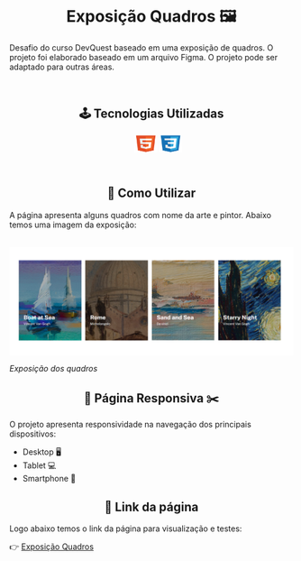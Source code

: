 <h1 align="center">Exposição Quadros 🖼</h1>

<p>Desafio do curso DevQuest baseado em uma exposição de quadros. O projeto foi elaborado baseado em um arquivo Figma. O projeto pode ser adaptado para outras áreas.</p>

<div align="center" valign="top"><br>
 <h2>🕹️ Tecnologias Utilizadas</h2>
    <ul align="center">
        <img align="center" alt="HTML" height="30" width="40" src="https://raw.githubusercontent.com/devicons/devicon/master/icons/html5/html5-original.svg">
        <img align="center" alt="CSS" height="30" width="40" src="https://raw.githubusercontent.com/devicons/devicon/master/icons/css3/css3-original.svg">
    </ul>
</div><br>

<h2 align="center">🤔 Como Utilizar</h2>
 <p>A página apresenta alguns quadros com nome da arte e pintor. Abaixo temos uma imagem da exposição:</p><br>
<img align="center" src="./src/img/exposicao.png" alt="Img do sistema" title="Img do sistema"><p><i>Exposição dos quadros</i></p>

<h2 align="center">📐 Página Responsiva ✂️</h2>
<p>O projeto apresenta responsividade na navegação dos principais dispositivos:<br></p>
<ul>
    <li>Desktop 🖥️</li>
    <li>Tablet 💻</li>
    <li>Smartphone 📱</li>
</ul>

<h2 align="center">🔗 Link da página</h2>
<p>Logo abaixo temos o link da página para visualização e testes:</p>
👉 <a href="https://oseiasweb.github.io/exposicao-quadros/" target="_blank">Exposição Quadros</a><br><br>